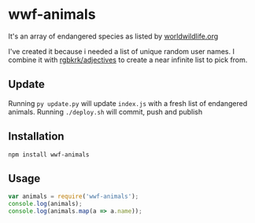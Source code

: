 # wwf-animals

It's an array of endangered species as listed by [worldwildlife.org](https://www.worldwildlife.org/species/directory)

I've created it because i needed a list of unique random user names.
I combine it with [rgbkrk/adjectives](https://github.com/rgbkrk/adjectives) to create a near infinite list to pick from.

## Update
Running `py update.py` will update `index.js` with a fresh list of endangered animals.
Running `./deploy.sh` will commit, push and publish

## Installation

```
npm install wwf-animals
```

## Usage

```javascript
var animals = require('wwf-animals');
console.log(animals);
console.log(animals.map(a => a.name));
```